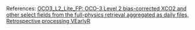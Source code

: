 References: [OCO3\_L2\_Lite\_FP: OCO-3 Level 2 bias-corrected XCO2 and other select fields from the full-physics retrieval aggregated as daily files, Retrospective processing VEarlyR](https://disc.gsfc.nasa.gov/datasets/OCO3_L2_Lite_FP_EarlyR/summary)